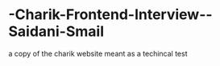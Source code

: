 # -Charik-Frontend-Interview--Saidani-Smail
a copy of the charik website meant as a techincal test  

